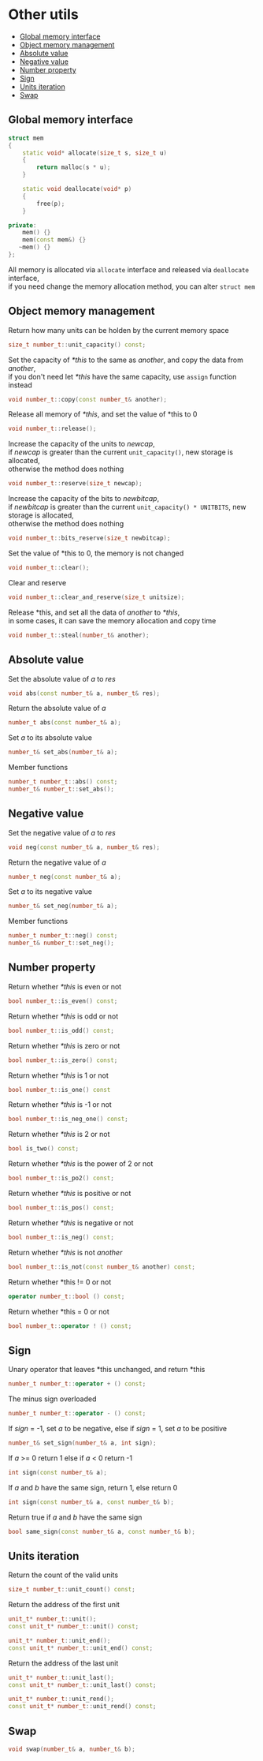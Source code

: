 <h1>Other utils</h1>

 * [Global memory interface](#title1)
 * [Object memory management](#title2)
 * [Absolute value](#title3)
 * [Negative value](#title4)
 * [Number property](#title5)
 * [Sign](#title6)
 * [Units iteration](#title7)
 * [Swap](#title8)

<h2 id="title1">Global memory interface</h2>

```C++
struct mem
{
    static void* allocate(size_t s, size_t u)
    {
        return malloc(s * u);
    }

    static void deallocate(void* p)
    {
        free(p);
    }

private:
    mem() {}
    mem(const mem&) {}
   ~mem() {}
};
```

All memory is allocated via `allocate` interface and released via `deallocate` interface,  
if you need change the memory allocation method, you can alter `struct mem`

<h2 id="title2">Object memory management</h2>

Return how many units can be holden by the current memory space
```C++
size_t number_t::unit_capacity() const;
```

Set the capacity of _*this_ to the same as _another_, and copy the data from _another_,  
if you don't need let _*this_ have the same capacity, use `assign` function instead
```C++
void number_t::copy(const number_t& another);
```

Release all memory of _*this_, and set the value of *this to 0
```C++
void number_t::release();
```

Increase the capacity of the units to _newcap_,  
if _newcap_ is greater than the current `unit_capacity()`, new storage is allocated,  
otherwise the method does nothing
```C++
void number_t::reserve(size_t newcap);
```

Increase the capacity of the bits to _newbitcap_,  
if _newbitcap_ is greater than the current `unit_capacity() * UNITBITS`, new storage is allocated,  
otherwise the method does nothing
```C++
void number_t::bits_reserve(size_t newbitcap);
```

Set the value of *this to 0, the memory is not changed
```C++
void number_t::clear();
```

Clear and reserve
```C++
void number_t::clear_and_reserve(size_t unitsize);
```

Release *this, and set all the data of _another_ to _*this_,  
in some cases, it can save the memory allocation and copy time
```C++
void number_t::steal(number_t& another);
```

<h2 id="title3">Absolute value</h2>

Set the absolute value of _a_ to _res_
```C++
void abs(const number_t& a, number_t& res);
```

Return the absolute value of _a_ 
```C++
number_t abs(const number_t& a);
```

Set _a_ to its absolute value
```C++
number_t& set_abs(number_t& a);
```

Member functions
```C++
number_t number_t::abs() const;
number_t& number_t::set_abs();
```

<h2 id="title4">Negative value</h2>

Set the negative value of _a_ to _res_
```C++
void neg(const number_t& a, number_t& res);
```

Return the negative value of _a_ 
```C++
number_t neg(const number_t& a);
```

Set _a_ to its negative value
```C++
number_t& set_neg(number_t& a);
```

Member functions
```C++
number_t number_t::neg() const;
number_t& number_t::set_neg();
```

<h2 id="title5">Number property</h2>

Return whether _*this_ is even or not
```C++
bool number_t::is_even() const;
```

Return whether _*this_ is odd or not
```C++
bool number_t::is_odd() const;
```

Return whether _*this_ is zero or not
```C++
bool number_t::is_zero() const;
```

Return whether _*this_ is 1 or not
```C++
bool number_t::is_one() const
```

Return whether _*this_ is -1 or not
```C++
bool number_t::is_neg_one() const;
```

Return whether _*this_ is 2 or not
```C++
bool is_two() const;
```

Return whether _*this_ is the power of 2 or not
```C++
bool number_t::is_po2() const;
```

Return whether _*this_ is positive or not
```C++
bool number_t::is_pos() const;
```

Return whether _*this_ is negative or not
```C++
bool number_t::is_neg() const;
```

Return whether _*this_ is not _another_
```C++
bool number_t::is_not(const number_t& another) const;
```

Return whether *this != 0 or not
```C++
operator number_t::bool () const;
```

Return whether *this = 0 or not
```C++
bool number_t::operator ! () const;
```

<h2 id="title6">Sign</h2>

Unary operator that leaves *this unchanged, and return *this
```C++
number_t number_t::operator + () const;
```

The minus sign overloaded
```C++
number_t number_t::operator - () const;
```

If _sign_ = -1, set _a_ to be negative, else if _sign_ = 1, set _a_ to be positive
```C++
number_t& set_sign(number_t& a, int sign);
```

If _a_ >= 0 return 1 else if _a_ < 0 return -1
```C++
int sign(const number_t& a);
```

If _a_ and _b_ have the same sign, return 1, else return 0
```C++
int sign(const number_t& a, const number_t& b);
```

Return true if _a_ and _b_ have the same sign
```C++
bool same_sign(const number_t& a, const number_t& b);
```

<h2 id="title7">Units iteration</h2>

Return the count of the valid units
```C++
size_t number_t::unit_count() const;
```

Return the address of the first unit
```C++
unit_t* number_t::unit();
const unit_t* number_t::unit() const;
```

```C++
unit_t* number_t::unit_end();
const unit_t* number_t::unit_end() const;
```

Return the address of the last unit
```C++
unit_t* number_t::unit_last();
const unit_t* number_t::unit_last() const;
```

```C++
unit_t* number_t::unit_rend();
const unit_t* number_t::unit_rend() const;
```

<h2 id="title8">Swap</h2>

```C++
void swap(number_t& a, number_t& b);
```
